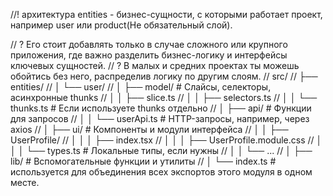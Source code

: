 //! архитектура entities - бизнес-сущности, с которыми работает проект, например user или product(Не обязательный слой).

// ? Его стоит добавлять только в случае сложного или крупного приложения, где важно разделить бизнес-логику и интерфейсы ключевых сущностей.
// ? В малых и средних проектах ты можешь обойтись без него, распределив логику по другим слоям.
// src/
// ├── entities/
// │   └── user/
// │       ├── model/            # Слайсы, селекторы, асинхронные thunks
// │       │   ├── slice.ts
// │       │   ├── selectors.ts
// │       │   └── thunks.ts     # Если используете thunks отдельно
// │       ├── api/              # Функции для запросов
// │       │   └── userApi.ts    # HTTP-запросы, например, через axios
// │       ├── ui/               # Компоненты и модули интерфейса
// │       │   ├── UserProfile/
// │       │   │   ├── index.tsx
// │       │   │   ├── UserProfile.module.css
// │       │   │   └── types.ts  # Локальные типы, если нужны
// │       │   └── ...
// │       ├── lib/              # Вспомогательные функции и утилиты
// │       └── index.ts          # используется для объединения всех экспортов этого модуля в одном месте. 